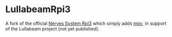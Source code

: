 # LullabeamRpi3

A fork of the official [Nerves System Rpi3](https://github.com/nerves-project/nerves_system_rpi3) which simply adds [mpv](https://mpv.io/), in support of the Lullabeam project (not yet published).
